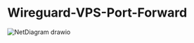 # Wireguard-VPS-Port-Forward
![NetDiagram drawio](https://raw.githubusercontent.com/randommouse/Wireguard-VPS-Port-Forward/main/img/NetDiagram.drawio.png)
